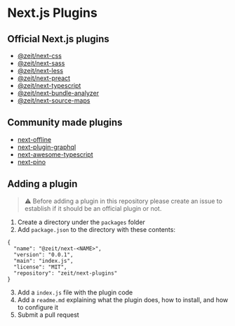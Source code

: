 # Next.js Plugins

## Official Next.js plugins

- [@zeit/next-css](./packages/next-css)
- [@zeit/next-sass](./packages/next-sass)
- [@zeit/next-less](./packages/next-less)
- [@zeit/next-preact](./packages/next-preact)
- [@zeit/next-typescript](./packages/next-typescript)
- [@zeit/next-bundle-analyzer](./packages/next-bundle-analyzer)
- [@zeit/next-source-maps](./packages/next-source-maps)

## Community made plugins

- [next-offline](https://github.com/hanford/next-offline)
- [next-plugin-graphql](https://github.com/lfades/next-plugin-graphql)
- [next-awesome-typescript](https://github.com/saitonakamura/next-awesome-typescript)
- [next-pino](https://github.com/khaeransori/next-pino)

## Adding a plugin

> :warning: Before adding a plugin in this repository please create an issue to establish if it should be an official plugin or not.

1. Create a directory under the `packages` folder
2. Add `package.json` to the directory with these contents:
```
{
  "name": "@zeit/next-<NAME>",
  "version": "0.0.1",
  "main": "index.js",
  "license": "MIT",
  "repository": "zeit/next-plugins"
}
```

3. Add a `index.js` file with the plugin code
4. Add a `readme.md` explaining what the plugin does, how to install, and how to configure it
5. Submit a pull request
